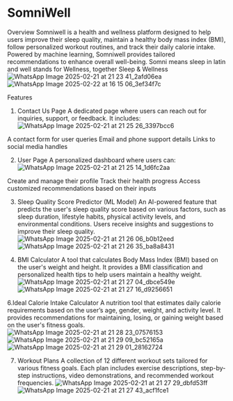 # SomniWell

Overview
Somniwell is a health and wellness platform designed to help users improve their sleep quality, maintain a healthy body mass index (BMI), follow personalized workout routines, and track their daily calorie intake. Powered by machine learning, Somniwell provides tailored recommendations to enhance overall well-being.
Somni means sleep in latin and well stands for Wellness, together Sleep & Wellness
![WhatsApp Image 2025-02-21 at 21 23 41_2afd06ea](https://github.com/user-attachments/assets/daf111ae-7871-4bad-a36c-18716edf05d5)
![WhatsApp Image 2025-02-22 at 16 15 06_3ef34f7c](https://github.com/user-attachments/assets/8227946d-fbfc-442e-917a-22a048b7f400)


Features
1. Contact Us Page
A dedicated page where users can reach out for inquiries, support, or feedback. It includes:
![WhatsApp Image 2025-02-21 at 21 25 26_3397bcc6](https://github.com/user-attachments/assets/521df2e2-cefe-4d95-8eaf-81c49934118c)

A contact form for user queries
Email and phone support details
Links to social media handles

2. User Page
A personalized dashboard where users can:
![WhatsApp Image 2025-02-21 at 21 25 14_1d6fc2aa](https://github.com/user-attachments/assets/27361620-6a69-4675-b0ed-f134dbf82f2e)

Create and manage their profile
Track their health progress
Access customized recommendations based on their inputs

3. Sleep Quality Score Predictor (ML Model)
An AI-powered feature that predicts the user's sleep quality score based on various factors, such as sleep duration, lifestyle habits, physical activity levels, and environmental conditions. Users receive insights and suggestions to improve their sleep quality.
![WhatsApp Image 2025-02-21 at 21 26 06_b0b12eed](https://github.com/user-attachments/assets/36814dc2-8f9b-487b-85dd-217982b3030a)
![WhatsApp Image 2025-02-21 at 21 26 35_ba8a8431](https://github.com/user-attachments/assets/a618a746-d9a5-4268-94db-0f0ce5b90dfd)


5. BMI Calculator
A tool that calculates Body Mass Index (BMI) based on the user's weight and height. It provides a BMI classification and personalized health tips to help users maintain a healthy weight.
![WhatsApp Image 2025-02-21 at 21 27 04_dbce549e](https://github.com/user-attachments/assets/d4a058a8-c577-4508-aba4-43eb8e118ddf)
![WhatsApp Image 2025-02-21 at 21 27 16_d9256651](https://github.com/user-attachments/assets/1d21409d-175e-4992-9a12-783159370c7f)

6.Ideal Calorie Intake Calculator
A nutrition tool that estimates daily calorie requirements based on the user’s age, gender, weight, and activity level. It provides recommendations for maintaining, losing, or gaining weight based on the user's fitness goals.
![WhatsApp Image 2025-02-21 at 21 28 23_07576153](https://github.com/user-attachments/assets/4c125e98-3d09-4199-b145-f0859a927e61)
![WhatsApp Image 2025-02-21 at 21 29 09_bc52165a](https://github.com/user-attachments/assets/2f5d695f-5ddb-4793-ac92-1a7bb6809dac)
![WhatsApp Image 2025-02-21 at 21 29 01_28162724](https://github.com/user-attachments/assets/bf5e782e-b2e9-4b71-9207-e9b2de86becb)



7. Workout Plans
A collection of 12 different workout sets tailored for various fitness goals. Each plan includes exercise descriptions, step-by-step instructions, video demonstrations, and recommended workout frequencies.
![WhatsApp Image 2025-02-21 at 21 27 29_dbfd53ff](https://github.com/user-attachments/assets/9a51f96c-e7bc-466f-9ce3-da09467358bd)
![WhatsApp Image 2025-02-21 at 21 27 43_acf1fce1](https://github.com/user-attachments/assets/7be8ac3c-7a02-48de-9988-427ebcd839f3)


